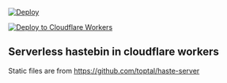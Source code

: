 [![Deploy](https://github.com/Chebuya/hasteless/actions/workflows/deploy.yml/badge.svg)](https://github.com/Chebuya/hasteless/actions/workflows/deploy.yml)

[![Deploy to Cloudflare Workers](https://deploy.workers.cloudflare.com/button)](https://deploy.workers.cloudflare.com/?url=https://github.com/Chebuya/hasteless)
## Serverless hastebin in cloudflare workers
Static files are from https://github.com/toptal/haste-server

